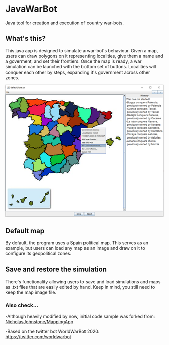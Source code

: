 # JavaWarBot
Java tool for creation and execution of country war-bots.

## What's this?
This java app is designed to simulate a war-bot's behaviour. Given a map, users can draw polygons on it representing localities, give them a name and a goverment, and set their frontiers.
Once the map is ready, a war simulation can be launched with the bottom set of buttons. Localities will conquer each other by steps, expanding it's government across other zones.

![alt text](https://github.com/LuisBoto/JavaWarBot/blob/master/resources/readmeScreeshot.png)

## Default map
By default, the program uses a Spain political map. This serves as an example, but users can load any map as an image and draw on it to configure its geopolitical zones.

## Save and restore the simulation
There's functionality allowing users to save and load simulations and maps as .txt files that are easily edited by hand. Keep in mind, you still need to keep the map image file. 

### Also check...
-Although heavily modified by now, initial code sample was forked from:
[NicholasJohnstone/MappingApp](http://web.archive.org/web/20201107160003/https://github.com/NicholasJohnstone/MappingApp)

-Based on the twitter bot WorldWarBot 2020:
https://twitter.com/worldwarbot
